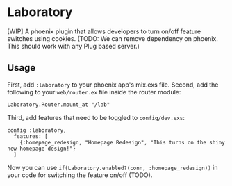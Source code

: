# Laboratory

[WIP] A phoenix plugin that allows developers to turn on/off feature switches using cookies.
(TODO: We can remove dependency on phoenix. This should work with any Plug based server.)

## Usage

First, add `:laboratory` to your phoenix app's mix.exs file.
Second, add the following to your `web/router.ex` file inside the router module:

    Laboratory.Router.mount_at "/lab"

Third, add features that need to be toggled to `config/dev.exs`:

```
config :laboratory,
  features: [
    {:homepage_redesign, "Homepage Redesign", "This turns on the shiny new homepage design!"}
  ]
```

Now you can use `if(Laboratory.enabled?(conn, :homepage_redesign))` in your code
for switching the feature on/off (TODO).

